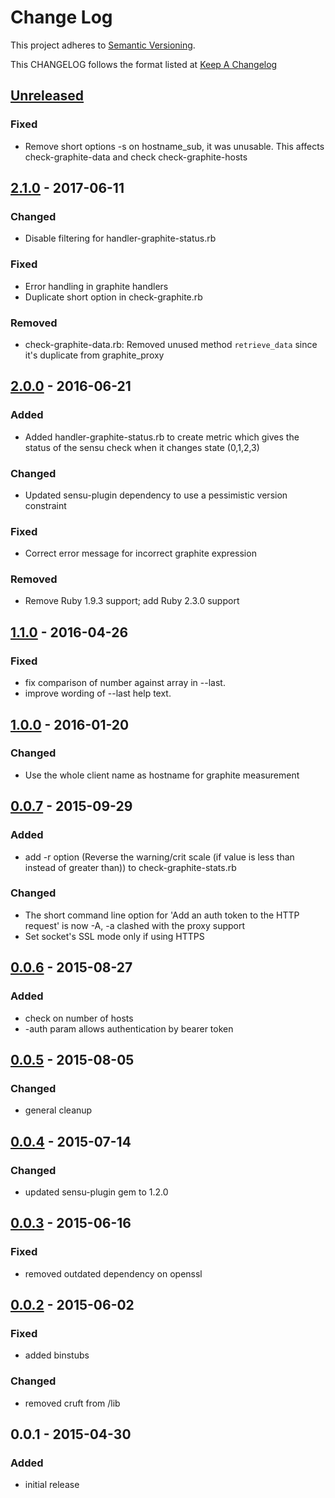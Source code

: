 # Change Log
This project adheres to [Semantic Versioning](http://semver.org/).

This CHANGELOG follows the format listed at [Keep A Changelog](http://keepachangelog.com/)

## [Unreleased]
### Fixed
- Remove short options -s on hostname_sub, it was unusable. This affects check-graphite-data and check check-graphite-hosts

## [2.1.0] - 2017-06-11
### Changed
- Disable filtering for handler-graphite-status.rb
### Fixed
- Error handling in graphite handlers
- Duplicate short option in check-graphite.rb
### Removed
- check-graphite-data.rb: Removed unused method `retrieve_data` since it's duplicate from graphite_proxy

## [2.0.0] - 2016-06-21
### Added
- Added handler-graphite-status.rb to create metric which gives the status of the sensu check when it changes state (0,1,2,3)

### Changed
- Updated sensu-plugin dependency to use a pessimistic version constraint

### Fixed
- Correct error message for incorrect graphite expression

### Removed
- Remove Ruby 1.9.3 support; add Ruby 2.3.0 support

## [1.1.0] - 2016-04-26
### Fixed
- fix comparison of number against array in --last.
- improve wording of --last help text.

## [1.0.0] - 2016-01-20
### Changed
- Use the whole client name as hostname for graphite measurement

## [0.0.7] - 2015-09-29
### Added
- add -r option (Reverse the warning/crit scale (if value is less than instead of greater than)) to check-graphite-stats.rb

### Changed
- The short command line option for 'Add an auth token to the HTTP request' is now -A, -a clashed with the proxy support
- Set socket's SSL mode only if using HTTPS

## [0.0.6] - 2015-08-27
### Added
- check on number of hosts
- -auth param allows authentication by bearer token

## [0.0.5] - 2015-08-05
### Changed
- general cleanup

## [0.0.4] - 2015-07-14
### Changed
- updated sensu-plugin gem to 1.2.0

## [0.0.3] - 2015-06-16
### Fixed
- removed outdated dependency on openssl

## [0.0.2] - 2015-06-02
### Fixed
- added binstubs
### Changed
- removed cruft from /lib

## 0.0.1 - 2015-04-30
### Added
- initial release

[Unreleased]: https://github.com/sensu-plugins/sensu-plugins-graphite/compare/2.2.0...HEAD
[2.2.0]: https://github.com/sensu-plugins/sensu-plugins-graphite/compare/2.1.0...2.2.0
[2.1.0]: https://github.com/sensu-plugins/sensu-plugins-graphite/compare/2.0.0...2.1.0
[2.0.0]: https://github.com/sensu-plugins/sensu-plugins-graphite/compare/1.1.0...2.0.0
[1.1.0]: https://github.com/sensu-plugins/sensu-plugins-graphite/compare/1.0.0...1.1.0
[1.0.0]: https://github.com/sensu-plugins/sensu-plugins-graphite/compare/0.0.7...1.0.0
[0.0.7]: https://github.com/sensu-plugins/sensu-plugins-graphite/compare/0.0.6...0.0.7
[0.0.6]: https://github.com/sensu-plugins/sensu-plugins-graphite/compare/0.0.5...0.0.6
[0.0.5]: https://github.com/sensu-plugins/sensu-plugins-graphite/compare/0.0.4...0.0.5
[0.0.4]: https://github.com/sensu-plugins/sensu-plugins-graphite/compare/0.0.3...0.0.4
[0.0.3]: https://github.com/sensu-plugins/sensu-plugins-graphite/compare/0.0.2...0.0.3
[0.0.2]: https://github.com/sensu-plugins/sensu-plugins-graphite/compare/0.0.1...0.0.2
